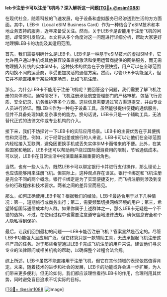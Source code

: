 **leb卡注册卡可以注册飞机吗？深入解析这一问题[[TG💪+ @esim1088](https://t.me/s/esim1088)]**

在现代社会，随着科技的飞速发展，电子设备和虚拟服务已经渗透到生活的方方面面。其中，LEB卡（Local eSIM Business Card）作为一种结合了eSIM技术和本地业务支持的服务，近年来备受关注。然而，关于LEB卡是否能用于注册飞机的问题，却常常引发热议。本文将从多个角度对这一问题进行详细分析，帮助大家更好地理解LEB卡的功能及其适用范围。

首先，我们需要明确什么是LEB卡。LEB卡是一种基于eSIM技术的虚拟SIM卡，它允许用户通过手机或其他兼容设备直接激活和使用运营商提供的网络服务，而无需物理插入传统的实体SIM卡。这种技术的优势在于方便快捷，用户可以在全球范围内切换不同的运营商，享受更加灵活的通信方案。然而，尽管LEB卡功能强大，但它并不能直接用于某些特定场景，比如飞机注册。

那么，为什么LEB卡不能用于注册飞机呢？要回答这个问题，我们需要了解飞机注册的具体流程。通常情况下，飞机注册涉及航空管理部门的严格审核，包括飞行资质、安全记录、机务维护等多个方面。这些信息需要通过官方渠道提交，并由专业人员进行验证。而LEB卡作为一种电子设备工具，虽然能够提供便捷的通信服务，但并不具备处理如此复杂事务的能力。换句话说，LEB卡只是一个辅助工具，无法替代正式的法律文件或专业机构的介入。

接下来，我们不妨探讨一下LEB卡的实际应用场景。LEB卡的主要优势在于其便携性和灵活性。例如，对于经常出差或旅行的人来说，LEB卡可以让他们在全球范围内轻松接入互联网，避免因更换手机或丢失实体SIM卡而带来的不便。此外，在某些国家和地区，LEB卡还可以帮助用户绕过国际漫游费用的限制，节省通信成本。可以说，LEB卡在日常生活中扮演着越来越重要的角色。

当然，也有一些人认为，既然LEB卡可以绑定银行卡并进行支付操作，那么理论上也应该能够用来注册飞机。但实际上，这种观点存在误区。银行卡绑定和飞机注册是完全不同的两个概念。银行卡绑定是为了实现便捷支付，而飞机注册则涉及到复杂的行政程序和技术要求。两者之间的差异显而易见。

那么，如何正确使用LEB卡呢？根据我们的经验，LEB卡最适合用于以下几种情况：第一，短期旅行或商务出行；第二，需要频繁切换网络环境的用户；第三，希望降低国际通信成本的人群。如果你属于上述群体之一，那么LEB卡无疑是一个不错的选择。不过，在使用过程中也需要注意遵守当地法律法规，确保信息安全和个人隐私得到保护。

最后，让我们回到最初的问题——LEB卡能否注册飞机？答案显然是否定的。尽管LEB卡功能强大且应用广泛，但它终究只是一款辅助工具，无法承担起飞机注册这样严肃的任务。对于那些希望通过LEB卡完成飞机注册的用户来说，建议他们寻求专业的法律顾问或相关机构的帮助，以确保整个过程合法合规。

综上所述，LEB卡虽然不能直接用于注册飞机，但它在其他领域的表现依然值得肯定。未来，随着技术的进步和社会的发展，LEB卡的功能或许会进一步扩展，为人们带来更多便利。但无论如何，我们都应该理性看待LEB卡的作用，合理利用其优势，同时避免盲目追求不切实际的目标。

[[TG💪+ @esim1088](https://t.me/s/esim1088) ![Image](https://i.postimg.cc/4NQfJmqS/Snipaste-2025-05-13-00-14-12.png)]